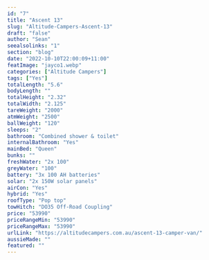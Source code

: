 ```yaml
---
id: "7"
title: "Ascent 13"
slug: "Altitude-Campers-Ascent-13"
draft: "false"
author: "Sean"
seealsolinks: "1"
section: "blog"
date: "2022-10-10T22:00:09+11:00"
featImage: "jayco1.webp"
categories: ["Altitude Campers"]
tags: ["Yes"]
totalLength: "5.6"
bodyLength: ""
totalHeight: "2.32"
totalWidth: "2.125"
tareWeight: "2000"
atmWeight: "2500"
ballWeight: "120"
sleeps: "2"
bathroom: "Combined shower & toilet"
internalBathroom: "Yes"
mainBed: "Queen"
bunks: ""
freshWater: "2x 100"
greyWater: "100"
battery: "3x 100 AH batteries"
solar: "2x 150W solar panels"
airCon: "Yes"
hybrid: "Yes"
roofType: "Pop top"
towHitch: "DO35 Off-Road Coupling"
price: "53990"
priceRangeMin: "53990"
priceRangeMax: "53990"
urlLink: "https://altitudecampers.com.au/ascent-13-camper-van/"
aussieMade: ""
featured: ""
---
```

